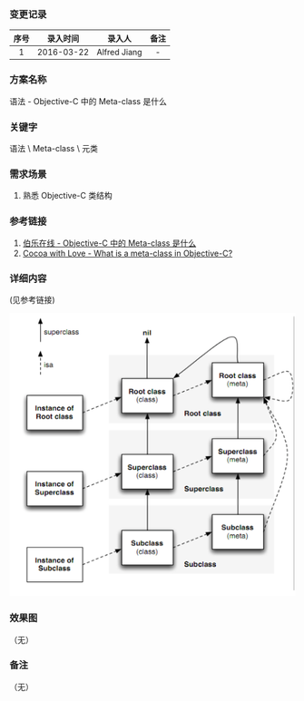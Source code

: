 ### 变更记录

| 序号 | 录入时间 | 录入人 | 备注 |
|:--------:|:--------:|:--------:|:--------:|
| 1 | 2016-03-22 | Alfred Jiang | - |

### 方案名称

语法 - Objective-C 中的 Meta-class 是什么

### 关键字

语法 \ Meta-class \ 元类

### 需求场景

1. 熟悉 Objective-C 类结构

### 参考链接

1. [伯乐在线 - Objective-C 中的 Meta-class 是什么](http://blog.jobbole.com/53824/)
2. [Cocoa with Love - What is a meta-class in Objective-C?](http://www.cocoawithlove.com/2010/01/what-is-meta-class-in-objective-c.html)

### 详细内容
(见参考链接)

![Image_00161_00001.png](Images/Image_00161_00001.png)

### 效果图
（无）

### 备注
（无）
